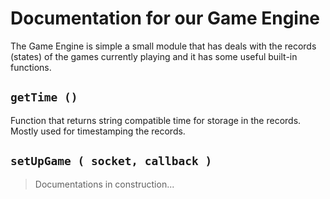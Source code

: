 # Documentation for our Game Engine

The Game Engine is simple a small module that has deals with the records (states) of the games currently playing and it has some useful built-in functions.

## **`getTime ()`**
Function that returns string compatible time for storage in the records. Mostly used for timestamping the records.

## **`setUpGame ( socket, callback )`**

> Documentations in construction...
